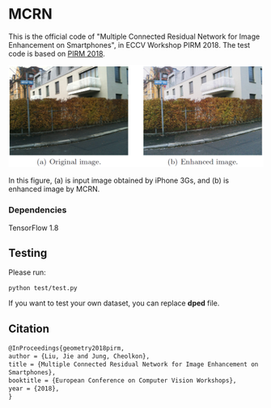 # MCRN
This is the official code of "Multiple Connected Residual Network for Image Enhancement on Smartphones", in ECCV Workshop PIRM 2018.
The test code is based on [PIRM 2018](https://github.com/aiff22/ai-challenge).

<p align="center">
  <img src="figs/example.PNG">
</p>
In this figure, (a) is input image obtained by iPhone 3Gs, and (b) is enhanced image by MCRN.

### Dependencies
TensorFlow 1.8

## Testing
Please run:
```
python test/test.py
```
If you want to test your own dataset, you can replace **dped** file.

## Citation
```
@InProceedings{geometry2018pirm,
author = {Liu, Jie and Jung, Cheolkon},
title = {Multiple Connected Residual Network for Image Enhancement on Smartphones},
booktitle = {European Conference on Computer Vision Workshops},
year = {2018},
}
```

